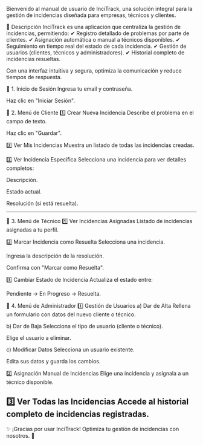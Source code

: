 Bienvenido al manual de usuario de InciTrack, una solución integral para la gestión de incidencias diseñada para empresas, técnicos y clientes.

📌 Descripción
InciTrack es una aplicación que centraliza la gestión de incidencias, permitiendo:
✔ Registro detallado de problemas por parte de clientes.
✔ Asignación automática o manual a técnicos disponibles.
✔ Seguimiento en tiempo real del estado de cada incidencia.
✔ Gestión de usuarios (clientes, técnicos y administradores).
✔ Historial completo de incidencias resueltas.

Con una interfaz intuitiva y segura, optimiza la comunicación y reduce tiempos de respuesta.

🔐 1. Inicio de Sesión
Ingresa tu email y contraseña.

Haz clic en "Iniciar Sesión".

👤 2. Menú de Cliente
1️⃣ Crear Nueva Incidencia
Describe el problema en el campo de texto.

Haz clic en "Guardar".

2️⃣ Ver Mis Incidencias
Muestra un listado de todas las incidencias creadas.

3️⃣ Ver Incidencia Específica
Selecciona una incidencia para ver detalles completos:

Descripción.

Estado actual.

Resolución (si está resuelta).

--------------------------------------------------------

🔧 3. Menú de Técnico
1️⃣ Ver Incidencias Asignadas
Listado de incidencias asignadas a tu perfil.

2️⃣ Marcar Incidencia como Resuelta
Selecciona una incidencia.

Ingresa la descripción de la resolución.

Confirma con "Marcar como Resuelta".

3️⃣ Cambiar Estado de Incidencia
Actualiza el estado entre:

Pendiente → En Progreso → Resuelta.

👑 4. Menú de Administrador
1️⃣ Gestión de Usuarios
a) Dar de Alta
Rellena un formulario con datos del nuevo cliente o técnico.

b) Dar de Baja
Selecciona el tipo de usuario (cliente o técnico).

Elige el usuario a eliminar.

c) Modificar Datos
Selecciona un usuario existente.

Edita sus datos y guarda los cambios.

2️⃣ Asignación Manual de Incidencias
Elige una incidencia y asígnala a un técnico disponible.

3️⃣ Ver Todas las Incidencias
Accede al historial completo de incidencias registradas.
----------------------------------------------------------

✨ ¡Gracias por usar InciTrack! Optimiza tu gestión de incidencias con nosotros. 🚀
